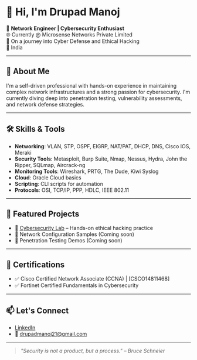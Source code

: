 # 👋 Hi, I'm Drupad Manoj

🎯 **Network Engineer | Cybersecurity Enthusiast**  
🌐 Currently @ Microsense Networks Private Limited  
🔐 On a journey into Cyber Defense and Ethical Hacking  
📍 India

---

## 🧠 About Me

I'm a self-driven professional with hands-on experience in maintaining complex network infrastructures and a strong passion for cybersecurity. I'm currently diving deep into penetration testing, vulnerability assessments, and network defense strategies.

---

## 🛠️ Skills & Tools

- **Networking**: VLAN, STP, OSPF, EIGRP, NAT/PAT, DHCP, DNS, Cisco IOS, Meraki
- **Security Tools**: Metasploit, Burp Suite, Nmap, Nessus, Hydra, John the Ripper, SQLmap, Aircrack-ng
- **Monitoring Tools**: Wireshark, PRTG, The Dude, Kiwi Syslog
- **Cloud**: Oracle Cloud basics
- **Scripting**: CLI scripts for automation
- **Protocols**: OSI, TCP/IP, PPP, HDLC, IEEE 802.11

---

## 📁 Featured Projects

- 🔐 [Cybersecurity Lab](https://github.com/drupad-404/Cyber.git) – Hands-on ethical hacking practice
- 📶 Network Configuration Samples (Coming soon)
- 🧪 Penetration Testing Demos (Coming soon)

---

## 🧾 Certifications

- ✅ Cisco Certified Network Associate (CCNA) | [CSCO14811468]
- ✅ Fortinet Certified Fundamentals in Cybersecurity

---

## 📫 Let's Connect

- [LinkedIn](https://www.linkedin.com/in/drupad-manoj)
- 📧 drupadmanoj21@gmail.com

---

> *"Security is not a product, but a process." – Bruce Schneier*

